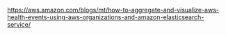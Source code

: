 https://aws.amazon.com/blogs/mt/how-to-aggregate-and-visualize-aws-health-events-using-aws-organizations-and-amazon-elasticsearch-service/

